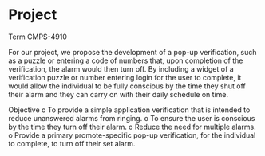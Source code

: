 # Project

Term CMPS-4910

For our project, we propose the development of a pop-up verification, such as a puzzle or entering a code of numbers that, upon completion of the verification, the alarm would then turn off. By including a widget of a verification puzzle or number entering login for the user to complete, it would allow the individual to be fully conscious by the time they shut off their alarm and they can carry on with their daily schedule on time.

Objective
o To provide a simple application verification that is intended to reduce unanswered alarms from ringing.
o To ensure the user is conscious by the time they turn off their alarm.
o Reduce the need for multiple alarms.
o Provide a primary promote-specific pop-up verification, for the individual to complete, to turn off their set alarm.
